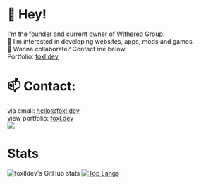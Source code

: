 
# 👋 Hey!
I'm the founder and current owner of [Withered Group](https://github.com/withered-group).  
👀 I’m interested in developing websites, apps, mods and games.  
💞️ Wanna collaborate? Contact me below.  
Portfolio: [foxl.dev](https://foxl.dev)

# 📫 Contact:
via email: [hello@foxl.dev](mailto:hello@foxl.dev)  
view portfolio: [foxl.dev](https://foxl.dev)
<br><img src="https://discord.c99.nl/widget/theme-3/400680342136291329.png">

# Stats
![foxlldev's GitHub stats](https://github-readme-stats.vercel.app/api?username=haroldallen&count_private=true&show_icons=true&theme=light)
[![Top Langs](https://github-readme-stats.vercel.app/api/top-langs/?username=haroldallen&layout=compact)](https://github.com/anuraghazra/github-readme-stats)

<!---
foxlldev/foxlldev is a ✨ special ✨ repository because its `README.md` (this file) appears on your GitHub profile.
You can click the Preview link to take a look at your changes.
--->

